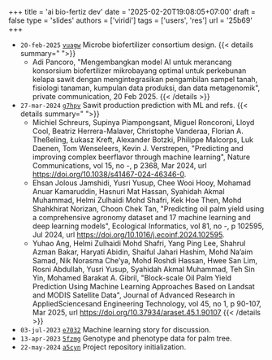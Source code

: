 +++
title = 'ai bio-fertiz dev'
date = '2025-02-20T19:08:05+07:00'
draft = false
type = 'slides'
authors = ['viridi']
tags = ['users', 'res']
url = '25b69'
+++

+ `20-feb-2025` [`vuagw`](https://osf.io/vuagw) Microbe biofertilizer consortium design.
  {{< details summary=" ">}}
  - Adi Pancoro, "Mengembangkan model AI untuk merancang konsorsium biofertilizer mikrobayang optimal untuk perkebunan kelapa sawit dengan mengintegrasikan pengambilan sampel tanah, fisiologi tanaman, kumpulan data produksi, dan data metagenomik", private communication, 20 Feb 2025.
  {{< /details >}}
+ `27-mar-2024` [`g7hpv`](https://osf.io/g7hpv) Sawit production prediction with ML and refs.
  {{< details summary=" ">}}
  - Michiel Schreurs, Supinya Piampongsant, Miguel Roncoroni, Lloyd Cool, Beatriz Herrera-Malaver, Christophe Vanderaa, Florian A. Theßeling, Łukasz Kreft, Alexander Botzki, Philippe Malcorps, Luk Daenen, Tom Wenseleers, Kevin J. Verstrepen, "Predicting and improving complex beerflavor through machine learning", Nature Communications, vol 15, no -, p 2368, Mar 2024, url https://doi.org/10.1038/s41467-024-46346-0.
  - Ehsan Jolous Jamshidi, Yusri Yusup, Chee Wooi Hooy, Mohamad Anuar Kamaruddin, Hasnuri Mat Hassan, Syahidah Akmal Muhammad, Helmi Zulhaidi Mohd Shafri, Kek Hoe Then, Mohd Shahkhirat Norizan, Choon Chek Tan, "Predicting oil palm yield using a comprehensive agronomy dataset and 17 machine learning and deep learning models", Ecological Informatics, vol 81, no -, p 102595, Jul 2024, url https://doi.org/10.1016/j.ecoinf.2024.102595.
  - Yuhao Ang, Helmi Zulhaidi Mohd Shafri, Yang Ping Lee, Shahrul Azman Bakar, Haryati Abidin, Shaiful Jahari Hashim, Mohd Na’aim Samad, Nik Norasma Che’ya, Mohd Roshdi Hassan, Hwee San Lim, Rosni Abdullah, Yusri Yusup, Syahidah Akmal Muhammad, Teh Sin Yin, Mohamed Barakat A. Gibril, "Block-scale Oil Palm Yield Prediction Using Machine Learning Approaches Based on Landsat and MODIS Satellite Data", Journal of Advanced Research in AppliedSciencesand Engineering Technology, vol 45, no 1, p 90-107, Mar 2025, url https://doi.org/10.37934/araset.45.1.90107
  {{< /details >}}
+ `03-jul-2023` [`e7032`](https://medium.com/p/e70326bd7162) Machine learning story for discussion.
+ `13-apr-2023` [`5fzmg`](https://osf.io/5fzmg) Genotype and phenotype data for palm tree.
+ `22-may-2024` [`a5cyn`](https://osf.io/a5cyn) Project repository initialization.
